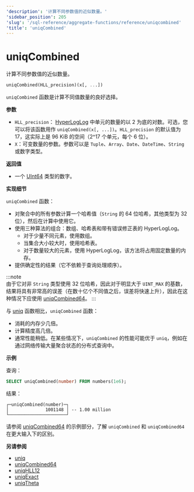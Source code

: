 ```yaml
---
'description': '计算不同参数值的近似数量。'
'sidebar_position': 205
'slug': '/sql-reference/aggregate-functions/reference/uniqcombined'
'title': 'uniqCombined'
---
```





# uniqCombined

计算不同参数值的近似数量。

```sql
uniqCombined(HLL_precision)(x[, ...])
```

`uniqCombined` 函数是计算不同值数量的良好选择。

**参数**

- `HLL_precision`： [HyperLogLog](https://en.wikipedia.org/wiki/HyperLogLog) 中单元的数量的以 2 为底的对数。可选，您可以将该函数用作 `uniqCombined(x[, ...])`。`HLL_precision` 的默认值为 17，这实际上是 96 KiB 的空间（2^17 个单元，每个 6 位）。
- `X`：可变数量的参数。参数可以是 `Tuple`、`Array`、`Date`、`DateTime`、`String` 或数字类型。

**返回值**

- 一个 [UInt64](../../../sql-reference/data-types/int-uint.md) 类型的数字。

**实现细节**

`uniqCombined` 函数：

- 对聚合中的所有参数计算一个哈希值（`String` 的 64 位哈希，其他类型为 32 位），然后在计算中使用它。
- 使用三种算法的组合：数组、哈希表和带有错误修正表的 HyperLogLog。
    - 对于少量不同元素，使用数组。 
    - 当集合大小较大时，使用哈希表。 
    - 对于数量较大的元素，使用 HyperLogLog，该方法将占用固定数量的内存。
- 提供确定性的结果（它不依赖于查询处理顺序）。

:::note    
由于它对非 `String` 类型使用 32 位哈希，因此对于明显大于 `UINT_MAX` 的基数，结果将具有非常高的误差（在数十亿个不同值之后，误差将快速上升），因此在这种情况下应使用 [uniqCombined64](/sql-reference/aggregate-functions/reference/uniqcombined64)。
:::

与 [uniq](/sql-reference/aggregate-functions/reference/uniq) 函数相比，`uniqCombined` 函数：

- 消耗的内存少几倍。
- 计算精度高几倍。
- 通常性能稍低。在某些情况下，`uniqCombined` 的性能可能优于 `uniq`，例如在通过网络传输大量聚合状态的分布式查询中。

**示例**

查询：

```sql
SELECT uniqCombined(number) FROM numbers(1e6);
```

结果：

```response
┌─uniqCombined(number)─┐
│              1001148 │ -- 1.00 million
└──────────────────────┘
```

请参阅 [uniqCombined64](/sql-reference/aggregate-functions/reference/uniqcombined64) 的示例部分，了解 `uniqCombined` 和 `uniqCombined64` 在更大输入下的区别。

**另请参阅**

- [uniq](/sql-reference/aggregate-functions/reference/uniq)
- [uniqCombined64](/sql-reference/aggregate-functions/reference/uniqcombined64)
- [uniqHLL12](/sql-reference/aggregate-functions/reference/uniqhll12)
- [uniqExact](/sql-reference/aggregate-functions/reference/uniqexact)
- [uniqTheta](/sql-reference/aggregate-functions/reference/uniqthetasketch)
